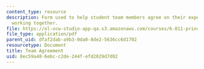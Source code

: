 ```yaml
---
content_type: resource
description: Form used to help student team members agree on their expectations for
  working together.
file: https://ol-ocw-studio-app-qa.s3.amazonaws.com/courses/6-811-principles-and-practice-of-assistive-technology-fall-2014/8ec59a486ebcc2de244fefd2029d7d02_MIT6_811F14_TeamAgreement.pdf
file_type: application/pdf
parent_uid: dfaf2dab-a9b3-0da0-8de2-5636cc6d1702
resourcetype: Document
title: Team Agreement
uid: 8ec59a48-6ebc-c2de-244f-efd2029d7d02
---
```

